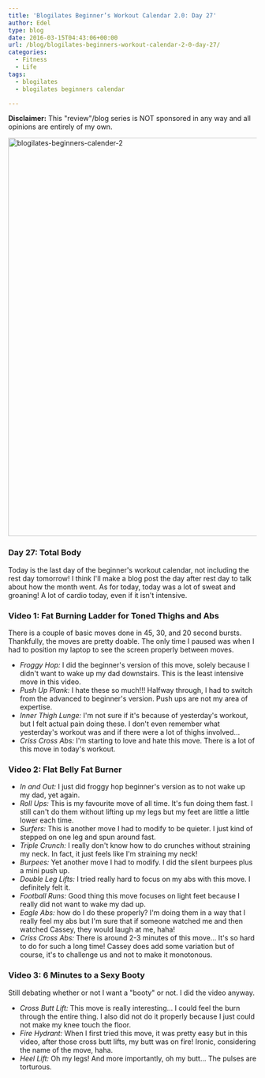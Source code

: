 ```yaml
---
title: 'Blogilates Beginner’s Workout Calendar 2.0: Day 27'
author: Edel
type: blog
date: 2016-03-15T04:43:06+00:00
url: /blog/blogilates-beginners-workout-calendar-2-0-day-27/
categories:
  - Fitness
  - Life
tags:
  - blogilates
  - blogilates beginners calendar

---
```

**Disclaimer:** This "review"/blog series is NOT sponsored in any way and all opinions are entirely of my own.

<a href="http://scattered.me/wp-content/uploads/2016/02/blogilates-beginners-calender-2.png" rel="attachment wp-att-11076"><img src="http://scattered.me/wp-content/uploads/2016/02/blogilates-beginners-calender-2-1024x806.png" alt="blogilates-beginners-calender-2" width="1024" height="806" class="alignnone size-large wp-image-11076" srcset="http://erzadel.net/blog/wp-content/uploads/2016/02/blogilates-beginners-calender-2-1024x806.png 1024w, http://erzadel.net/blog/wp-content/uploads/2016/02/blogilates-beginners-calender-2-300x236.png 300w, http://erzadel.net/blog/wp-content/uploads/2016/02/blogilates-beginners-calender-2-768x604.png 768w" sizes="(max-width: 1024px) 100vw, 1024px" /></a>

### Day 27: Total Body

Today is the last day of the beginner's workout calendar, not including the rest day tomorrow! I think I'll make a blog post the day after rest day to talk about how the month went. As for today, today was a lot of sweat and groaning! A lot of cardio today, even if it isn't intensive.

### Video 1: Fat Burning Ladder for Toned Thighs and Abs

There is a couple of basic moves done in 45, 30, and 20 second bursts. Thankfully, the moves are pretty doable. The only time I paused was when I had to position my laptop to see the screen properly between moves.

<div class="flex-video">
</div>

  * _Froggy Hop:_ I did the beginner's version of this move, solely because I didn't want to wake up my dad downstairs. This is the least intensive move in this video.
  * _Push Up Plank:_ I hate these so much!!! Halfway through, I had to switch from the advanced to beginner's version. Push ups are not my area of expertise.
  * _Inner Thigh Lunge:_ I'm not sure if it's because of yesterday's workout, but I felt actual pain doing these. I don't even remember what yesterday's workout was and if there were a lot of thighs involved...
  * _Criss Cross Abs:_ I'm starting to love and hate this move. There is a lot of this move in today's workout.

### Video 2: Flat Belly Fat Burner

<div class="flex-video">
</div>

  * _In and Out:_ I just did froggy hop beginner's version as to not wake up my dad, yet again.
  * _Roll Ups:_ This is my favourite move of all time. It's fun doing them fast. I still can't do them without lifting up my legs but my feet are little a little lower each time.
  * _Surfers:_ This is another move I had to modify to be quieter. I just kind of stepped on one leg and spun around fast.
  * _Triple Crunch:_ I really don't know how to do crunches without straining my neck. In fact, it just feels like I'm straining my neck!
  * _Burpees:_ Yet another move I had to modify. I did the silent burpees plus a mini push up.
  * _Double Leg Lifts:_ I tried really hard to focus on my abs with this move. I definitely felt it.
  * _Football Runs:_ Good thing this move focuses on light feet because I really did not want to wake my dad up.
  * _Eagle Abs:_ how do I do these properly? I'm doing them in a way that I really feel my abs but I'm sure that if someone watched me and then watched Cassey, they would laugh at me, haha!
  * _Criss Cross Abs:_ There is around 2-3 minutes of this move... It's so hard to do for such a long time! Cassey does add some variation but of course, it's to challenge us and not to make it monotonous.

### Video 3: 6 Minutes to a Sexy Booty

Still debating whether or not I want a "booty" or not. I did the video anyway.

<div class="flex-video">
</div>

  * _Cross Butt Lift:_ This move is really interesting... I could feel the burn through the entire thing. I also did not do it properly because I just could not make my knee touch the floor.
  * _Fire Hydrant:_ When I first tried this move, it was pretty easy but in this video, after those cross butt lifts, my butt was on fire! Ironic, considering the name of the move, haha.
  * _Heel Lift:_ Oh my legs! And more importantly, oh my butt... The pulses are torturous.


